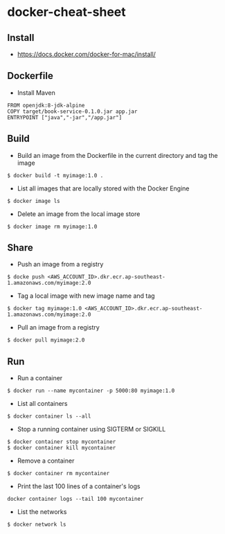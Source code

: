 # docker-cheat-sheet

## Install
- https://docs.docker.com/docker-for-mac/install/

## Dockerfile
- Install Maven

```
FROM openjdk:8-jdk-alpine
COPY target/book-service-0.1.0.jar app.jar
ENTRYPOINT ["java","-jar","/app.jar"]
```

## Build
- Build an image from the Dockerfile in the current directory and tag the image
```
$ docker build -t myimage:1.0 .
```

- List all images that are locally stored with the Docker Engine
```
$ docker image ls
```

- Delete an image from the local image store
```
$ docker image rm myimage:1.0
```

## Share
- Push an image from a registry
```
$ docke push <AWS_ACCOUNT_ID>.dkr.ecr.ap-southeast-1.amazonaws.com/myimage:2.0
```

- Tag a local image with new image name and tag
```
$ docker tag myimage:1.0 <AWS_ACCOUNT_ID>.dkr.ecr.ap-southeast-1.amazonaws.com/myimage:2.0
```

- Pull an image from a registry
```
$ docker pull myimage:2.0
```

## Run
- Run a container
```
$ docker run --name mycontainer -p 5000:80 myimage:1.0
```

- List all containers
```
$ docker container ls --all
```

- Stop a running container using SIGTERM or SIGKILL
```
$ docker container stop mycontainer
$ docker container kill mycontainer
```

- Remove a container
```
$ docker container rm mycontainer
```

- Print the last 100 lines of a container's logs
```
docker container logs --tail 100 mycontainer
```

- List the networks
```
$ docker network ls
```
